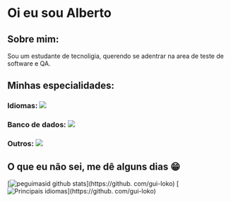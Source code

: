#  Oi eu sou Alberto

##  Sobre mim:

Sou um estudante de tecnoligia, querendo se adentrar na area de teste de software e QA.

##  Minhas especialidades:
###  Idiomas: <img src="https://img.shields.io/badge/Python-3776AB?&style=for-the-badge&logo=python&logoColor=white"/>
###  Banco de dados: <img src ="https://img.shields.io/badge/postgres-%23316192.svg?&style=for-the-badge&logo=postgresql&logoColor=white"/>
###  Outros: <img src="https://img.shields.io/badge/docker%20-%230db7ed.svg?&style=for-the-badge&logo=docker&logoColor=white"/>
##  O que eu não sei, me dê alguns dias 😁
[![ peguimasid github stats ](https://github-readme-stats.vercel.app/api?username=gui-loko&show_icons=true&title_color=fff&icon_color=7159c1&text_color=f8f8f2&bg_color=171c24&count_private=true)](https://github. com/gui-loko)
[![ Principais idiomas ](https://github-readme-stats.vercel.app/api/top-langs/?username=diego3g&layout=compact&title_color=fff&text_color=f8f8f2&hide=java&bg_color=171c24)](https://github. com/gui-loko)
